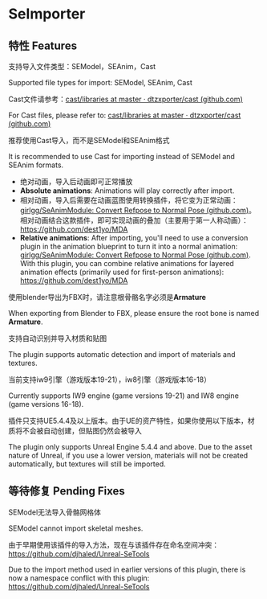 # SeImporter
## 特性 Features

支持导入文件类型：SEModel，SEAnim，Cast

Supported file types for import: SEModel, SEAnim, Cast

Cast文件请参考：[cast/libraries at master · dtzxporter/cast (github.com)](https://github.com/dtzxporter/cast/tree/master/libraries)

For Cast files, please refer to: [cast/libraries at master · dtzxporter/cast (github.com)](https://github.com/dtzxporter/cast/tree/master/libraries)

推荐使用Cast导入，而不是SEModel和SEAnim格式

It is recommended to use Cast for importing instead of SEModel and SEAnim formats.

- 绝对动画，导入后动画即可正常播放
- **Absolute animations**: Animations will play correctly after import.
- 相对动画，导入后需要在动画蓝图使用转换插件，将它变为正常动画：[girlgg/SeAnimModule: Convert Refpose to Normal Pose (github.com)](https://github.com/girlgg/SeAnimModule)。相对动画结合这款插件，即可实现动画的叠加（主要用于第一人称动画）：https://github.com/dest1yo/MDA
- **Relative animations**: After importing, you'll need to use a conversion plugin in the animation blueprint to turn it into a normal animation: [girlgg/SeAnimModule: Convert Refpose to Normal Pose (github.com)](https://github.com/girlgg/SeAnimModule). With this plugin, you can combine relative animations for layered animation effects (primarily used for first-person animations): https://github.com/dest1yo/MDA

使用blender导出为FBX时，请注意根骨骼名字必须是**Armature**

When exporting from Blender to FBX, please ensure the root bone is named **Armature**.

支持自动识别并导入材质和贴图

The plugin supports automatic detection and import of materials and textures.

当前支持iw9引擎（游戏版本19-21），iw8引擎（游戏版本16-18）

Currently supports IW9 engine (game versions 19-21) and IW8 engine (game versions 16-18).

插件只支持UE5.4.4及以上版本。由于UE的资产特性，如果你使用以下版本，材质将不会被自动创建，但贴图仍然会被导入

The plugin only supports Unreal Engine 5.4.4 and above. Due to the asset nature of Unreal, if you use a lower version, materials will not be created automatically, but textures will still be imported.

## 等待修复 Pending Fixes

SEModel无法导入骨骼网格体

SEModel cannot import skeletal meshes.

由于早期使用该插件的导入方法，现在与该插件存在命名空间冲突： https://github.com/djhaled/Unreal-SeTools

Due to the import method used in earlier versions of this plugin, there is now a namespace conflict with this plugin: https://github.com/djhaled/Unreal-SeTools